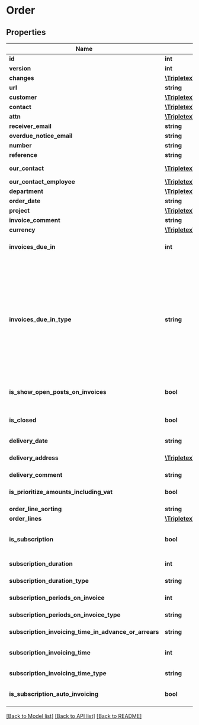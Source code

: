 # Order

## Properties
Name | Type | Description | Notes
------------ | ------------- | ------------- | -------------
**id** | **int** |  | [optional] 
**version** | **int** |  | [optional] 
**changes** | [**\Tripletex\Model\Change[]**](Change.md) |  | [optional] 
**url** | **string** |  | [optional] 
**customer** | [**\Tripletex\Model\Customer**](Customer.md) |  | 
**contact** | [**\Tripletex\Model\Contact**](Contact.md) |  | [optional] 
**attn** | [**\Tripletex\Model\Contact**](Contact.md) |  | [optional] 
**receiver_email** | **string** |  | [optional] 
**overdue_notice_email** | **string** |  | [optional] 
**number** | **string** |  | [optional] 
**reference** | **string** |  | [optional] 
**our_contact** | [**\Tripletex\Model\Contact**](Contact.md) | If the contact is not an employee | [optional] 
**our_contact_employee** | [**\Tripletex\Model\Employee**](Employee.md) | If the contact is an employee | [optional] 
**department** | [**\Tripletex\Model\Department**](Department.md) |  | [optional] 
**order_date** | **string** |  | 
**project** | [**\Tripletex\Model\Project**](Project.md) |  | [optional] 
**invoice_comment** | **string** |  | [optional] 
**currency** | [**\Tripletex\Model\Currency**](Currency.md) |  | [optional] 
**invoices_due_in** | **int** | Number of days/months in which invoices created from this order is due | [optional] 
**invoices_due_in_type** | **string** | Set the time unit of invoicesDueIn. The special case RECURRING_DAY_OF_MONTH enables the due date to be fixed to a specific day of the month, in this case the fixed due date will automatically be set as standard on all invoices created from this order. Note that when RECURRING_DAY_OF_MONTH is set, the due date will be set to the last day of month if \&quot;31\&quot; is set in invoicesDueIn. | [optional] 
**is_show_open_posts_on_invoices** | **bool** | Show account statement - open posts on invoices created from this order | [optional] [default to false]
**is_closed** | **bool** | Denotes if this order is closed. A closed order can no longer be invoiced unless it is opened again. | [optional] [default to false]
**delivery_date** | **string** |  | 
**delivery_address** | [**\Tripletex\Model\Address**](Address.md) | Delivery address of this order. This can be a new or existing address | [optional] 
**delivery_comment** | **string** |  | [optional] 
**is_prioritize_amounts_including_vat** | **bool** |  | [optional] [default to false]
**order_line_sorting** | **string** |  | [optional] 
**order_lines** | [**\Tripletex\Model\OrderLine[]**](OrderLine.md) | Order lines tied to the order | [optional] 
**is_subscription** | **bool** | If true, the order is a subscription, which enables periodical invoicing of order lines | [optional] [default to false]
**subscription_duration** | **int** | Number of months/years the subscription shall run | [optional] 
**subscription_duration_type** | **string** | The time unit of subscriptionDuration | [optional] 
**subscription_periods_on_invoice** | **int** | Number of periods on each invoice | [optional] 
**subscription_periods_on_invoice_type** | **string** | The time unit of subscriptionPeriodsOnInvoice | [optional] 
**subscription_invoicing_time_in_advance_or_arrears** | **string** | Invoicing in advance/in arrears | [optional] 
**subscription_invoicing_time** | **int** | Number of days/months invoicing in advance/in arrears | [optional] 
**subscription_invoicing_time_type** | **string** | The time unit of subscriptionInvoicingTime | [optional] 
**is_subscription_auto_invoicing** | **bool** | Automatic invoicing. Starts when the subscription is approved | [optional] [default to false]

[[Back to Model list]](../README.md#documentation-for-models) [[Back to API list]](../README.md#documentation-for-api-endpoints) [[Back to README]](../README.md)


